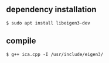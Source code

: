 ## dependency installation

```
$ sudo apt install libeigen3-dev
```

## compile

```
$ g++ ica.cpp -I /usr/include/eigen3/
```